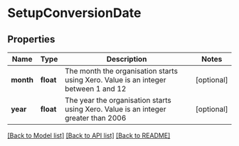 # SetupConversionDate

## Properties
Name | Type | Description | Notes
------------ | ------------- | ------------- | -------------
**month** | **float** | The month the organisation starts using Xero. Value is an integer between 1 and 12 | [optional] 
**year** | **float** | The year the organisation starts using Xero. Value is an integer greater than 2006 | [optional] 

[[Back to Model list]](../README.md#documentation-for-models) [[Back to API list]](../README.md#documentation-for-api-endpoints) [[Back to README]](../README.md)


